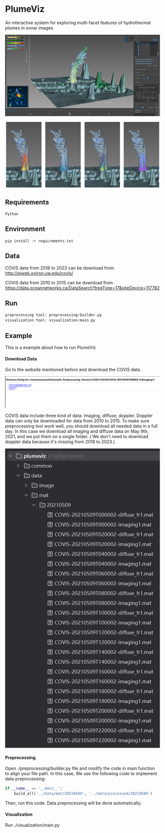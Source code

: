 # PlumeViz

An interactive system for exploring multi-facet features of hydrothermal plumes in sonar images

![](./doc/images/1.png)



![](./doc/images/2.png)



## Requirements

```text
Python
```



## Environment

```text
pip install -r requirements.txt
```



## Data

COVIS data from 2018 to 2023 can be download from http://piweb.ooirsn.uw.edu/covis/

COVIS data from 2010 to 2015 can be download from https://data.oceannetworks.ca/DataSearch?treeType=17&siteDevice=117782



## Run

```python
preprocessing tool: preprocessing/builder.py
visualization tool: visualization/main.py
```



## Example

This is a example about how to run PlumeViz

#### Download Data

Go to the website mentioned before and download the COVIS data.

![](.\doc\images\download_data.png)

 COVIS data include three kind of data: imaging, diffuse, doppler. Doppler data can only be downloaded for data from 2010 to 2015. To make sure preprocessing tool work well, you should download all needed data in a full day. In this case we download all imaging and diffuse data on May 9th, 2021, and we put them on a single folder. ( We don't need to download doppler data because it's missing from 2018 to 2023.)

![](./doc/images/file_list.png)

#### Preprocessing

Open ./preprocessing/builder.py file and modify the code in main function to align your file path. In this case, We use the following code to implement data preprocessing:

```python
if __name__ == '__main__':
	build_all('../data/mat/20210509', '../data/processed/20210509')
```

Then, run this code. Data preprocessing will be done automatically.

#### Visualization

Run ./visualization/main.py





